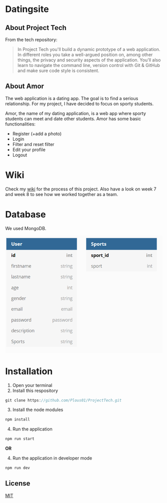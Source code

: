 # Datingsite

## About Project Tech
From the tech repository:

> In Project Tech you'll build a dynamic prototype of a web application. In different roles you take a well-argued position on, among other things, the privacy and security aspects of the application. You'll also learn to navigate the command line, version control with Git & GitHub and make sure code style is consistent.

## About Amor

The web application is a dating app. The goal is to find a serious relationship. For my project, I have decided to focus on sporty students.

Amor, the name of my dating application, is a web app where sporty students can meet and date other students. Amor has some basic functionalities:

* Register (+add a photo)
* Login
* Filter and reset filter
* Edit your profile
* Logout

# Wiki

Check my [wiki](https://github.com/Plous01/ProjectTech/wiki) for the process of this project. Also have a look on week 7 and week 8 to see how we worked together as a team.

# Database

We used MongoDB. 

![Database model](public/img/databasemodel.png)

# Installation

1. Open your terminal
2. Install this respository

```Javascript
git clone https://github.com/Plous01/ProjectTech.git
```

3. Install the node modules

```Javascript
npm install
```

4. Run the application

```Javascript
npm run start
```

**OR**

4. Run the application in developer mode
```Javascript
npm run dev
```

## License
[MIT](https://github.com/Plous01/ProjectTech/blob/master/LICENSE)
